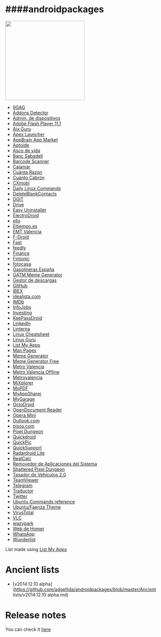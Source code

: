 ####androidpackages
=============================================

<img src="http://chinaphonehouse.org/wp-content/uploads/2014/11/Google_Android_5.0_Lollipop_logo.png" width="250">

* [9GAG](https://play.google.com/store/apps/details?id=com.ninegag.android.app) 
* [Addons Detector](https://play.google.com/store/apps/details?id=com.denper.addonsdetector) 
* [Admin. de dispositivos](https://play.google.com/store/apps/details?id=com.google.android.apps.adm) 
* [Adobe Flash Player 11.1](https://play.google.com/store/apps/details?id=com.adobe.flashplayer) 
* [Aix Guru](https://play.google.com/store/apps/details?id=com.rwx.aixguide) 
* [Apex Launcher](https://play.google.com/store/apps/details?id=com.anddoes.launcher) 
* [AppBrain App Market](https://play.google.com/store/apps/details?id=com.appspot.swisscodemonkeys.apps) 
* [Aptoide](https://play.google.com/store/apps/details?id=cm.aptoide.pt) 
* [Asco de vida](https://play.google.com/store/apps/details?id=com.memondo.adv) 
* [Banc Sabadell](https://play.google.com/store/apps/details?id=net.inverline.bancosabadell.officelocator.android) 
* [Barcode Scanner](https://play.google.com/store/apps/details?id=com.google.zxing.client.android) 
* [Cajamar](https://play.google.com/store/apps/details?id=com.cajamar.Cajamar) 
* [Cuánta Razón](https://play.google.com/store/apps/details?id=com.memondo.cr) 
* [Cuánto Cabrón](https://play.google.com/store/apps/details?id=com.memondo.cc) 
* [CXmobi](https://play.google.com/store/apps/details?id=com.ideaknow.catalunyacaixa) 
* [Daily Linux Commands](https://play.google.com/store/apps/details?id=com.cmd.android) 
* [DeleteBlankContacts](https://play.google.com/store/apps/details?id=wolfen.deleteblankcontacts) 
* [DGIT](https://play.google.com/store/apps/details?id=com.firethorn.dgit) 
* [Drive](https://play.google.com/store/apps/details?id=com.google.android.apps.docs) 
* [Easy Uninstaller](https://play.google.com/store/apps/details?id=mobi.infolife.uninstaller) 
* [ElectroDroid](https://play.google.com/store/apps/details?id=it.android.demi.elettronica) 
* [ello](https://play.google.com/store/apps/details?id=com.kanda.ello) 
* [Eltiempo.es](https://play.google.com/store/apps/details?id=es.eltiempo.weatherapp) 
* [EMT Valencia](https://play.google.com/store/apps/details?id=es.emtvalencia.emt) 
* [F-Droid](https://play.google.com/store/apps/details?id=org.fdroid.fdroid) 
* [Fast](https://play.google.com/store/apps/details?id=app.fastfacebook.com) 
* [feedly](https://play.google.com/store/apps/details?id=com.devhd.feedly) 
* [Finance](https://play.google.com/store/apps/details?id=com.google.android.apps.finance) 
* [Fintonic](https://play.google.com/store/apps/details?id=com.fintonic) 
* [fotocasa](https://play.google.com/store/apps/details?id=com.anuntis.fotocasa) 
* [Gasolineras España](https://play.google.com/store/apps/details?id=com.mobialia.gas.spain) 
* [GATM Meme Generator](https://play.google.com/store/apps/details?id=iddqd.gatm) 
* [Gestor de descargas](https://play.google.com/store/apps/details?id=com.tt.android.dm.view) 
* [GitHub](https://play.google.com/store/apps/details?id=com.github.mobile) 
* [IBEX](https://play.google.com/store/apps/details?id=ibex.creamun.com) 
* [idealista.com](https://play.google.com/store/apps/details?id=com.idealista.android) 
* [IMDb](https://play.google.com/store/apps/details?id=com.imdb.mobile) 
* [InfoJobs](https://play.google.com/store/apps/details?id=net.infojobs.mobile.android) 
* [Investing](https://play.google.com/store/apps/details?id=com.fusionmedia.investing) 
* [KeePassDroid](https://play.google.com/store/apps/details?id=com.android.keepass) 
* [LinkedIn](https://play.google.com/store/apps/details?id=com.linkedin.android)
* [Linterna](https://play.google.com/store/apps/details?id=com.zeroneapps.flashlight) 
* [Linux Cheatsheet](https://play.google.com/store/apps/details?id=in.zakshay.linuxcheatsheet) 
* [Linux Guru](https://play.google.com/store/apps/details?id=com.rwx.linuxguru)
* [List My Apps](https://play.google.com/store/apps/details?id=de.onyxbits.listmyapps) 
* [Man Pages](https://play.google.com/store/apps/details?id=com.ssaurel.manpages) 
* [Meme Generator](https://play.google.com/store/apps/details?id=com.glogApps.bmg) 
* [Meme Generator Free](https://play.google.com/store/apps/details?id=com.zombodroid.MemeGenerator) 
* [Metro Valencia](https://play.google.com/store/apps/details?id=com.jomofer.metrovalencia) 
* [Metro Valencia Offline](https://play.google.com/store/apps/details?id=com.greengrowapps.metroapp) 
* [Metrovalencia](https://play.google.com/store/apps/details?id=org.metrovalencia.app) 
* [MiXplorer](https://play.google.com/store/apps/details?id=com.android.mifileexplorer) 
* [MuPDF](https://play.google.com/store/apps/details?id=com.artifex.mupdfdemo) 
* [MyAppSharer](https://play.google.com/store/apps/details?id=com.yschi.MyAppSharer) 
* [MyGarage](https://play.google.com/store/apps/details?id=com.moremu.mygarage) 
* [OctoDroid](https://play.google.com/store/apps/details?id=com.gh4a) 
* [OpenDocument Reader](https://play.google.com/store/apps/details?id=at.tomtasche.reader) 
* [Opera Mini](https://play.google.com/store/apps/details?id=com.opera.mini.android) 
* [Outlook.com](https://play.google.com/store/apps/details?id=com.outlook.Z7) 
* [pisos.com](https://play.google.com/store/apps/details?id=com.vocento.pisos) 
* [Pixel Dungeon](https://play.google.com/store/apps/details?id=com.watabou.pixeldungeon) 
* [Quickdroid](https://play.google.com/store/apps/details?id=vu.de.urpool.quickdroid) 
* [QuickPic](https://play.google.com/store/apps/details?id=com.alensw.PicFolder) 
* [QuickSupport](https://play.google.com/store/apps/details?id=com.teamviewer.quicksupport.market) 
* [Radardroid Lite](https://play.google.com/store/apps/details?id=com.ventel.android.radardroid.lite) 
* [RealCalc](https://play.google.com/store/apps/details?id=uk.co.nickfines.RealCalc) 
* [Removedor de Aplicaciones del Sistema](https://play.google.com/store/apps/details?id=com.jumobile.manager.systemapp) 
* [Shattered Pixel Dungeon](https://play.google.com/store/apps/details?id=com.shatteredpixel.shatteredpixeldungeon) 
* [Tasador de Vehiculos 2.0](https://play.google.com/store/apps/details?id=com.stk.tasadorvehiculos) 
* [TeamViewer](https://play.google.com/store/apps/details?id=com.teamviewer.teamviewer.market.mobile) 
* [Telegram](https://play.google.com/store/apps/details?id=org.telegram.messenger) 
* [Traductor](https://play.google.com/store/apps/details?id=com.google.android.apps.translate) 
* [Twitter](https://play.google.com/store/apps/details?id=com.twitter.android) 
* [Ubuntu Commands reference](https://play.google.com/store/apps/details?id=com.iStackSoftware.apps.Ubuntu_cmd_ref) 
* [Ubuntu/Faenza Theme](https://play.google.com/store/apps/details?id=ginlemon.sltheme.ubuntu) 
* [VirusTotal](https://play.google.com/store/apps/details?id=com.virustotal) 
* [VLC](https://play.google.com/store/apps/details?id=org.videolan.vlc.betav7neon) 
* [wazypark](https://play.google.com/store/apps/details?id=com.quadram.wazypark) 
* [Web de Homer](https://play.google.com/store/apps/details?id=com.animoushion.homerswebpage) 
* [WhatsApp](https://play.google.com/store/apps/details?id=com.whatsapp) 
* [Wunderlist](https://play.google.com/store/apps/details?id=com.wunderkinder.wunderlistandroid)

List made using [List My Apps](https://play.google.com/store/apps/details?id=de.onyxbits.listmyapps)

Ancient lists
=============================================
* [v2014.12.10 alpha](https://github.com/adgellida/androidpackages/blob/master/Ancient lists/v2014.12.10 alpha.md)

Release notes
=============================================
You can check it [here](https://github.com/adgellida/androidpackages/blob/master/Releasenotes.md)
